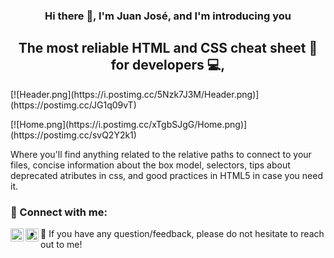 <h3 align="center">
    Hi there 👋, I'm Juan José, and I'm introducing you
</h3>
<h2 align="center">
    The most reliable HTML and CSS cheat sheet 📃 for developers 💻,
</h2>

<p align=”center”>
    [![Header.png](https://i.postimg.cc/5Nzk7J3M/Header.png)](https://postimg.cc/JG1q09vT)
</p>

<p align=”center”>
    [![Home.png](https://i.postimg.cc/xTgbSJgG/Home.png)](https://postimg.cc/svQ2Y2k1)
</p>

Where you'll find anything related to the relative paths to connect to your files, concise information about the box model, selectors, tips about deprecated atributes in css, and good practices in HTML5 in case you need it.

### 🤝 Connect with me:

<a href="https://www.linkedin.com/in/juan-jos%C3%A9-aranzales-ochoa-8755631b5/"><img align="left" src="https://raw.githubusercontent.com/yushi1007/yushi1007/main/images/linkedin.svg" alt="Juan Jo | LinkedIn" width="21px"/></a>
<a href="https://www.instagram.com/juanaran8a/"><img align="left" src="https://raw.githubusercontent.com/yushi1007/yushi1007/main/images/instagram.svg" alt="Juan Jo | Instagram" width="21px"/></a>

- 💬 If you have any question/feedback, please do not hesitate to reach out to me!
